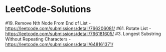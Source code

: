 # LeetCode-Solutions

#19. Remove Nth Node From End of List -
https://leetcode.com/submissions/detail/766206081/
#61. Rotate List -
https://leetcode.com/submissions/detail/766181605/
#3. Longest Substring Without Repeating Characters -
https://leetcode.com/submissions/detail/648161371/
